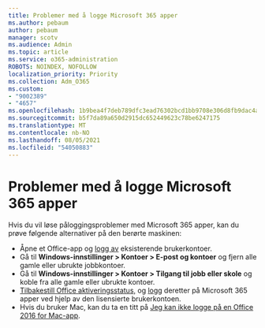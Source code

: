```yaml
---
title: Problemer med å logge Microsoft 365 apper
ms.author: pebaum
author: pebaum
manager: scotv
ms.audience: Admin
ms.topic: article
ms.service: o365-administration
ROBOTS: NOINDEX, NOFOLLOW
localization_priority: Priority
ms.collection: Adm_O365
ms.custom:
- "9002389"
- "4657"
ms.openlocfilehash: 1b9bea4f7deb789dfc3ead76302bcd1bb9708e306d8fb9dac4a9e7b8631bf9ed
ms.sourcegitcommit: b5f7da89a650d2915dc652449623c78be6247175
ms.translationtype: MT
ms.contentlocale: nb-NO
ms.lasthandoff: 08/05/2021
ms.locfileid: "54050883"
---
```

# <a name="issues-signing-into-microsoft-365-apps"></a>Problemer med å logge Microsoft 365 apper

Hvis du vil løse påloggingsproblemer med Microsoft 365 apper, kan du prøve følgende alternativer på den berørte maskinen:

- Åpne et Office-app og [logg av](https://go.microsoft.com/fwlink/?linkid=2114082) eksisterende brukerkontoer.
- Gå til **Windows-innstillinger > Kontoer > E-post og kontoer** og fjern alle gamle eller ubrukte jobbkontoer.
- Gå til **Windows-innstillinger > Kontoer > Tilgang til jobb eller skole** og koble fra alle gamle eller ubrukte kontoer.
- [Tilbakestill Office aktiveringsstatus,](https://docs.microsoft.com/office365/troubleshoot/activation/reset-office-365-proplus-activation-state) og [logg](https://support.office.com/article/sign-in-to-office-b9582171-fd1f-4284-9846-bdd72bb28426) deretter på Microsoft 365 apper ved hjelp av den lisensierte brukerkontoen.
- Hvis du bruker Mac, kan du ta en titt på [Jeg kan ikke logge på en Office 2016 for Mac-app](https://docs.microsoft.com/office365/troubleshoot/authentication/sign-in-to-office-2016-for-mac-fail).
